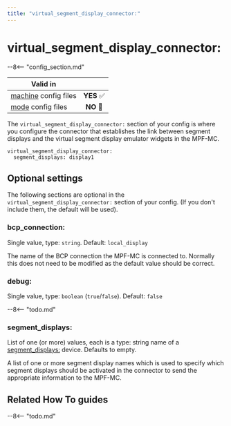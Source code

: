 ```yaml
---
title: "virtual_segment_display_connector:"
---
```


# virtual_segment_display_connector:


--8<-- "config_section.md"

| Valid in | |
|-----|:----:|
|[machine](instructions/machine_config.md) config files |**YES** :white_check_mark:|
|[mode](instructions/mode_config.md) config files|**NO** :no_entry_sign:|

The `virtual_segment_display_connector:` section of your config is where
you configure the connector that establishes the link between segment
displays and the virtual segment display emulator widgets in the MPF-MC.

``` mpf-config
virtual_segment_display_connector:
  segment_displays: display1
```

## Optional settings

The following sections are optional in the
`virtual_segment_display_connector:` section of your config. (If you
don't include them, the default will be used).

### bcp_connection:

Single value, type: `string`. Default: `local_display`

The name of the BCP connection the MPF-MC is connected to. Normally this
does not need to be modified as the default value should be correct.

### debug:

Single value, type: `boolean` (`true`/`false`). Default: `false`

--8<-- "todo.md"

### segment_displays:

List of one (or more) values, each is a type: string name of a
[segment_displays:](segment_displays.md)
device. Defaults to empty.

A list of one or more segment display names which is used to specify
which segment displays should be activated in the connector to send the
appropriate information to the MPF-MC.

## Related How To guides

--8<-- "todo.md"
